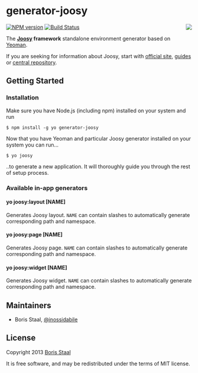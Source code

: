 # generator-joosy

<a href="http://joosy.ws"><img src="http://f.cl.ly/items/3X0f2K1z3r1X3K162W2c/logo.png" align="right" /></a>

[![NPM version](https://badge.fury.io/js/generator-joosy.png)](http://badge.fury.io/js/generator-joosy)
[![Build Status](https://secure.travis-ci.org/joosy/generator-joosy.png?branch=master)](https://travis-ci.org/joosy/generator-joosy)

The **[Joosy](http://joosy.ws) framework** standalone environment generator based on [Yeoman](http://yeoman.io).

If you are seeking for information about Joosy, start with [official site](http://joosy.ws), [guides](http://guides.joosy.ws) or [central repository](https://github.com/joosy/joosy/).

## Getting Started

### Installation

Make sure you have Node.js (including npm) installed on your system and run

```
$ npm install -g yo generator-joosy
```

Now that you have Yeoman and particular Joosy generator installed on your system you can run...

```
$ yo joosy
```

..to generate a new application. It will thoroughly guide you through the rest of setup process.

### Available in-app generators

#### yo joosy:layout [NAME]

Generates Joosy layout. `NAME` can contain slashes to automatically generate corresponding path and namespace.

#### yo joosy:page [NAME]

Generates Joosy page. `NAME` can contain slashes to automatically generate corresponding path and namespace.

#### yo joosy:widget [NAME]

Generates Joosy widget. `NAME` can contain slashes to automatically generate corresponding path and namespace.

## Maintainers

* Boris Staal, [@inossidabile](http://staal.io)

## License

Copyright 2013 [Boris Staal](http://staal.io)

It is free software, and may be redistributed under the terms of MIT license.
